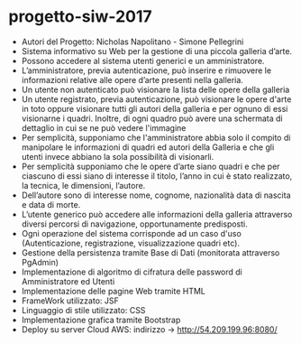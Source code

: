 # progetto-siw-2017
- Autori del Progetto: Nicholas Napolitano - Simone Pellegrini
- Sistema informativo su Web per la gestione di una piccola galleria d’arte.
- Possono accedere al sistema utenti generici e un amministratore.
- L’amministratore,  previa  autenticazione, può  inserire  e  rimuovere  le  informazioni  relative alle opere d’arte presenti nella galleria.
- Un utente non autenticato può visionare la lista delle opere della galleria
- Un utente registrato, previa autenticazione, può visionare le opere d'arte in toto oppure visionare tutti gli autori della galleria e per ognuno di essi visionarne i quadri. Inoltre, di ogni quadro può avere una schermata di dettaglio in cui se ne può vedere l'immagine
- Per semplicità, supponiamo che l'amministratore abbia solo il compito di manipolare le informazioni di quadri ed autori della Galleria e che gli utenti invece abbiano la sola possibilità di visionarli.
- Per semplicità supponiamo che le opere d’arte siano quadri e che per ciascuno di essi siano di interesse il titolo, l’anno in cui è stato realizzato, la tecnica, le  dimensioni,  l’autore.  
- Dell’autore  sono  di  interesse  nome,  cognome,  nazionalità  data  di nascita e data di morte.
- L’utente  generico  può  accedere  alle  informazioni  della  galleria  attraverso  diversi  percorsi  di navigazione, opportunamente predisposti.
- Ogni operazione del sistema corrisponde ad un caso d'uso (Autenticazione, registrazione, visualizzazione quadri etc).
- Gestione della persistenza tramite Base di Dati (monitorata attraverso PgAdmin)
- Implementazione di algoritmo di cifratura delle password di Amministratore ed Utenti
- Implementazione delle pagine Web tramite HTML
- FrameWork utilizzato: JSF
- Linguaggio di stile utilizzato: CSS
- Implementazione grafica tramite Bootstrap
- Deploy su server Cloud AWS: 
       indirizzo -> http://54.209.199.96:8080/
